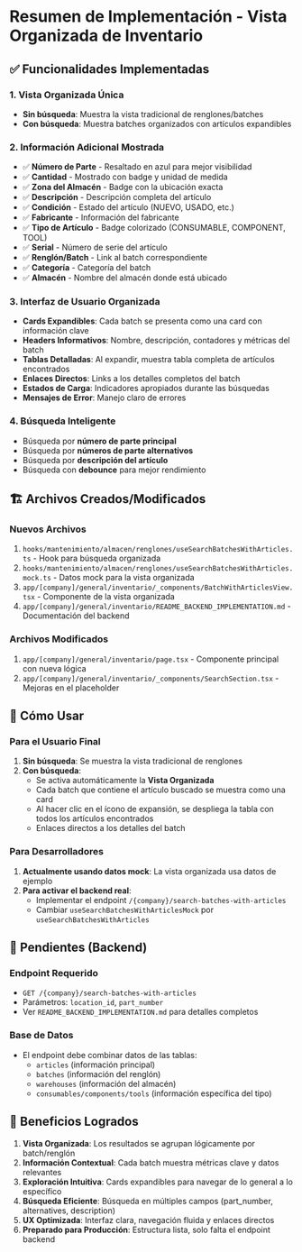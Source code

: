 # Resumen de Implementación - Vista Organizada de Inventario

## ✅ Funcionalidades Implementadas

### 1. Vista Organizada Única
- **Sin búsqueda**: Muestra la vista tradicional de renglones/batches
- **Con búsqueda**: Muestra batches organizados con artículos expandibles

### 2. Información Adicional Mostrada
- ✅ **Número de Parte** - Resaltado en azul para mejor visibilidad
- ✅ **Cantidad** - Mostrado con badge y unidad de medida
- ✅ **Zona del Almacén** - Badge con la ubicación exacta
- ✅ **Descripción** - Descripción completa del artículo
- ✅ **Condición** - Estado del artículo (NUEVO, USADO, etc.)
- ✅ **Fabricante** - Información del fabricante
- ✅ **Tipo de Artículo** - Badge colorizado (CONSUMABLE, COMPONENT, TOOL)
- ✅ **Serial** - Número de serie del artículo
- ✅ **Renglón/Batch** - Link al batch correspondiente
- ✅ **Categoría** - Categoría del batch
- ✅ **Almacén** - Nombre del almacén donde está ubicado

### 3. Interfaz de Usuario Organizada
- **Cards Expandibles**: Cada batch se presenta como una card con información clave
- **Headers Informativos**: Nombre, descripción, contadores y métricas del batch
- **Tablas Detalladas**: Al expandir, muestra tabla completa de artículos encontrados
- **Enlaces Directos**: Links a los detalles completos del batch
- **Estados de Carga**: Indicadores apropiados durante las búsquedas
- **Mensajes de Error**: Manejo claro de errores

### 4. Búsqueda Inteligente
- Búsqueda por **número de parte principal**
- Búsqueda por **números de parte alternativos**
- Búsqueda por **descripción del artículo**
- Búsqueda con **debounce** para mejor rendimiento

## 🏗️ Archivos Creados/Modificados

### Nuevos Archivos
1. `hooks/mantenimiento/almacen/renglones/useSearchBatchesWithArticles.ts` - Hook para búsqueda organizada
2. `hooks/mantenimiento/almacen/renglones/useSearchBatchesWithArticles.mock.ts` - Datos mock para la vista organizada
3. `app/[company]/general/inventario/_components/BatchWithArticlesView.tsx` - Componente de la vista organizada
4. `app/[company]/general/inventario/README_BACKEND_IMPLEMENTATION.md` - Documentación del backend

### Archivos Modificados
1. `app/[company]/general/inventario/page.tsx` - Componente principal con nueva lógica
2. `app/[company]/general/inventario/_components/SearchSection.tsx` - Mejoras en el placeholder

## 🚀 Cómo Usar

### Para el Usuario Final
1. **Sin búsqueda**: Se muestra la vista tradicional de renglones
2. **Con búsqueda**: 
   - Se activa automáticamente la **Vista Organizada**
   - Cada batch que contiene el artículo buscado se muestra como una card
   - Al hacer clic en el ícono de expansión, se despliega la tabla con todos los artículos encontrados
   - Enlaces directos a los detalles del batch

### Para Desarrolladores
1. **Actualmente usando datos mock**: La vista organizada usa datos de ejemplo
2. **Para activar el backend real**: 
   - Implementar el endpoint `/{company}/search-batches-with-articles`
   - Cambiar `useSearchBatchesWithArticlesMock` por `useSearchBatchesWithArticles`

## 🔧 Pendientes (Backend)

### Endpoint Requerido
- `GET /{company}/search-batches-with-articles`
- Parámetros: `location_id`, `part_number`
- Ver `README_BACKEND_IMPLEMENTATION.md` para detalles completos

### Base de Datos
- El endpoint debe combinar datos de las tablas:
  - `articles` (información principal)
  - `batches` (información del renglón)
  - `warehouses` (información del almacén)
  - `consumables/components/tools` (información específica del tipo)

## 🎯 Beneficios Logrados

1. **Vista Organizada**: Los resultados se agrupan lógicamente por batch/renglón
2. **Información Contextual**: Cada batch muestra métricas clave y datos relevantes
3. **Exploración Intuitiva**: Cards expandibles para navegar de lo general a lo específico
4. **Búsqueda Eficiente**: Búsqueda en múltiples campos (part_number, alternatives, description)
5. **UX Optimizada**: Interfaz clara, navegación fluida y enlaces directos
6. **Preparado para Producción**: Estructura lista, solo falta el endpoint backend
